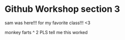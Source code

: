 # Github Workshop section 3
 sam was here!!!
 for my favorite class!!!  <3

monkey farts ^ 2
PLS tell me this worked